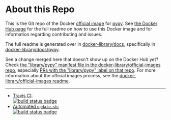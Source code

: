 # About this Repo

This is the Git repo of the Docker [official image](https://docs.docker.com/docker-hub/official_repos/) for [pypy](https://registry.hub.docker.com/_/pypy/). See [the Docker Hub page](https://registry.hub.docker.com/_/pypy/) for the full readme on how to use this Docker image and for information regarding contributing and issues.

The full readme is generated over in [docker-library/docs](https://github.com/docker-library/docs), specifically in [docker-library/docs/pypy](https://github.com/docker-library/docs/tree/master/pypy).

See a change merged here that doesn't show up on the Docker Hub yet? Check [the "library/pypy" manifest file in the docker-library/official-images repo](https://github.com/docker-library/official-images/blob/master/library/pypy), especially [PRs with the "library/pypy" label on that repo](https://github.com/docker-library/official-images/labels/library%2Fpypy). For more information about the official images process, see the [docker-library/official-images readme](https://github.com/docker-library/official-images/blob/master/README.md).

---

-	[Travis CI:  
	![build status badge](https://img.shields.io/travis/docker-library/pypy/master.svg)](https://travis-ci.org/docker-library/pypy/branches)
-	[Automated `update.sh`:  
	![build status badge](https://doi-janky.infosiftr.net/job/update.sh/job/pypy/badge/icon)](https://doi-janky.infosiftr.net/job/update.sh/job/pypy)

<!-- THIS FILE IS GENERATED BY https://github.com/docker-library/docs/blob/master/generate-repo-stub-readme.sh -->
